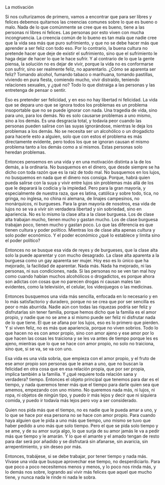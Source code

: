 La motivación

Si nos culturizamos de primero, vamos a encontrar que para ser libres y felices debemos quitarnos las creencias comunes sobre lo que es bueno o malo. Nada de lo que comúnmente se cree que es bueno, tiene a las personas ni libres ni felices. Las personas por esto viven con mucha incongruencia. La creencia común de lo bueno es tan mala que nadie cree que la vida sea más que puro sufrimiento, y que no se debe hacer más que aprender a ser feliz con todo eso. Por lo contrario, la buena cultura no pretende hacer que deje de existir el sufrimiento, sino que el sufrimiento le haga dejar de hacer lo que le hace sufrir. Y al contrario de lo que la gente piensa, la solución no es dejar de vivir, porque la vida no es conformarse con sufrir, sino ser realmente feliz, no aparentarlo. ¿Cómo se aparenta ser feliz? Tomando alcohol, fumando tabaco o marihuana, tomando pastillas, viviendo en pura fiesta, comiendo mucho, vivir distraído, teniendo relaciones sexuales, y ¿qué no? Todo lo que distraiga a las personas y las entretenga de pensar o sentir. 

Eso es pretender ser felicidad, y en eso no hay libertad ni felicidad. La vida que se depara uno que se ignora todos los problemas es un problema insoportable que no se puede ignorar con nada. Una tragedia de vida, sino para uno, para los demás. No es solo causarse problemas a uno mismo, sino a los demás. Es una desgracia total, y todavía peor cuando las personas pueden salirse con las suyas ignorándose, mientras le deja los problemas a los demás. No se necesita ser un alcohólico o un drogadicto para hacerle esto a alguien, solo que con estos el problema es más directamente evidente, pero todos los que se ignoran causan el mismo problema tanto a los demás como a sí mismos. Estas personas solo heredan problemas.

Entonces pensemos en una vida y en una motivación distinta a la de los demás, a la ordinaria. No busquemos en el dinero, que desde siempre se ha dicho con toda razón que es la raíz de todo mal. No busquemos en los lujos, no busquemos en nada que el dinero nos consiga. Porque, habrá quien pueda salirse con la suya y vivir entre lujos sin problemas más allá de los que le deparará la codicia y la impiedad. Pero para la gran mayoría, y especialmente de nuestra raza, que es latina, católica y sobre todo, tica, no gringa, no inglesa, no china ni alemana, de linajes campesinos, no monárquicos, ni burgueses. Para la gran mayoría de nosotros, esa vida de lujos no se va a vivir sin verdadera libertad y sin sobriedad, sino en apariencia. No es lo mismo la clase alta a la clase burguesa. Los de clase alta trabajan mucho, tienen mucho y gastan mucho. Los de clase burguesa trabajan poco, tienen mucho y gastan poco. Lo que las diferencia es que tienen cultura y poder político. Mientras los de clase alta apenas cultura y solo poder económico. Y el poder económico ¿qué lo establece y limita sino el poder político?

Entonces no se busque esa vida de reyes y de burgueses, que la clase alta solo la puede aparentar y con mucho desagrado. La clase alta aparenta a la burguesa como un gay aparenta ser mujer. Hoy eso es lo único que ha mejorado, la facilidad de aparentar. Nada más. Nada ha mejorado, ni las personas, ni sus condiciones, nada. Si las personas no se ven tan mal hoy como cuando habían muchos alcohólicos o drogadictos, es porque ahora son adictas con cosas que no parecen drogas ni causan males tan evidentes, como la televisión, el celular, los videojuegos o las medicinas.

Entonces busquemos una vida más sencilla, enfocada en lo necesario y en lo más satisfactorio y duradero, porque no se crea que por ser sencilla es peor o más aburrida. Nadie aún con todas las riquezas podría ser feliz y disfrutarlas sin tener familia, porque hemos dicho que la familia es el amor propio, y nadie que no se ame a sí mismo puede ser feliz ni disfrutar nada de lo que tiene. El que se afana por los lujos, eso es lo primero que pierden. Y si viven feliz, no es más que apariencia, porque no viven sobrios. Todo lo que hacen no es con amor propio, sino con amor ajeno y ese amor por lo que hacen las cosas les traiciona y se les va antes de tiempo porque les es ajeno, mientras que lo que se hace con amor propio, no solo no traiciona, sino que, si se va, se va con uno. 

Esa vida es una vida sobria, que empieza con el amor propio, y el fruto de ese amor propio son personas que le aman a uno, que no buscan la felicidad en otra cosa que en esa relación propia, que por ser propia, implica también a la familia. Y ¿qué requiere toda relación sana y verdadera? tiempo. Entonces el objeto principal que tenemos para dar es el tiempo, y nada queremos tener más que el tiempo para darle quien sea que amemos, empezando con uno mismo. No queremos nada más, ni lujos, ni ropa, ni objetos de ningún tipo, y puedo ir más lejos y decir que ni siquiera comida, y puedo ir todavía más lejos pero voy a ser considerado. 

Quien nos pida más que el tiempo, no es nadie que le pueda amar a uno, y lo que se hace por esa persona no se hace con amor propio. Para cuando haya alguien que le pida a uno más que tiempo, uno mismo se tuvo que haber pedido a uno más que solo tiempo. Pero el que se pida solo tiempo y se ame, y de su amor surja algo, lo que surja de su amor jamás le va a pedir más que tiempo y le amarán. Y lo que el amante y el amado tengan de resto para dar será por añadido y se disfrutará sin afanarse, sin avaricia, sin arrepentimiento, y sin deseo por más. 

Entonces, trabájese, si se debe trabajar, por tener tiempo y nada más. Vívase una vida que busque aprovechar ese tiempo, no desperdiciarlo. Para que poco a poco necesitemos menos y menos, y lo poco nos rinda más, y lo demás nos sobre, logrando así vivir más felices que aquel que mucho tiene, y nunca nada le rinde ni nada le sobra.
